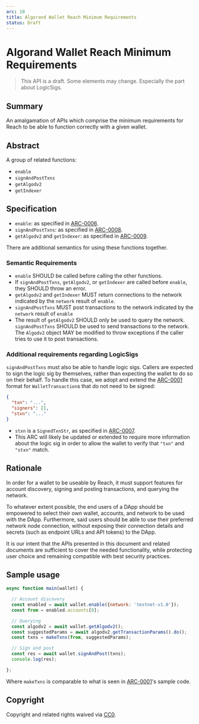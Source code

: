 ```yaml
---
arc: 10
title: Algorand Wallet Reach Minimum Requirements
status: Draft
---
```


# Algorand Wallet Reach Minimum Requirements

> This API is a draft.
> Some elements may change.
> Especially the part about LogicSigs.

## Summary

An amalgamation of APIs which comprise the minimum requirements for Reach to be able to function correctly with a given wallet.

## Abstract

A group of related functions:

* `enable`
* `signAndPostTxns`
* `getAlgodv2`
* `getIndexer`

## Specification

* `enable`: as specified in [ARC-0006](arc-0006.md).
* `signAndPostTxns`: as specified in [ARC-0008](arc-0008.md).
* `getAlgodv2` and `getIndexer`: as specified in [ARC-0009](arc-0009.md).

There are additional semantics for using these functions together.

### Semantic Requirements

* `enable` SHOULD be called before calling the other functions.
* If `signAndPostTxns`, `getAlgodv2`, or `getIndexer` are called before `enable`, they SHOULD throw an error.
* `getAlgodv2` and `getIndexer` MUST return connections to the network indicated by the `network` result of `enable`.
* `signAndPostTxns` MUST post transactions to the network indicated by the `network` result of `enable`
* The result of `getAlgodv2` SHOULD only be used to query the network. `signAndPostTxns` SHOULD be used to send transactions to the network. The `Algodv2` object MAY be modified to throw exceptions if the caller tries to use it to post transactions.

### Additional requirements regarding LogicSigs

`signAndPostTxns` must also be able to handle logic sigs. Callers are expected to sign the logic sig by themselves, rather than expecting the wallet to do so on their behalf. To handle this case, we adopt and extend the [ARC-0001](arc-0001.md) format for `WalletTransaction`s that do not need to be signed:

```json
{
  "txn": "...",
  "signers": [],
  "stxn": "..."
}
```

* `stxn` is a `SignedTxnStr`, as specified in [ARC-0007](arc-0007.md).
* This ARC will likely be updated or extended to require more information about the logic sig in order to allow the wallet to verify that `"txn"` and `"stxn"` match.

## Rationale

In order for a wallet to be useable by Reach, it must support features for account discovery, signing and posting transactions, and querying the network.

To whatever extent possible, the end users of a DApp should be empowered to select their own wallet, accounts, and network to be used with the DApp. Furthermore, said users should be able to use their preferred network node connection, without exposing their connection details and secrets (such as endpoint URLs and API tokens) to the DApp.

It is our intent that the APIs presented in this document and related documents are sufficient to cover the needed functionality, while protecting user choice and remaining compatible with best security practices.

## Sample usage

```js
async function main(wallet) {

  // Account discovery
  const enabled = await wallet.enable({network: 'testnet-v1.0'});
  const from = enabled.accounts[0];

  // Querying
  const algodv2 = await wallet.getAlgodv2();
  const suggestedParams = await algodv2.getTransactionParams().do();
  const txns = makeTxns(from, suggestedParams);

  // Sign and post
  const res = await wallet.signAndPost(txns);
  console.log(res);

};
```

Where `makeTxns` is comparable to what is seen in [ARC-0001](arc-0001.md)'s sample code.

## Copyright

Copyright and related rights waived via [CC0](https://creativecommons.org/publicdomain/zero/1.0/).
